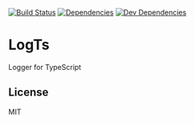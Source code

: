 [![Build Status](https://travis-ci.org/tburko/logts.svg?branch=master)](https://travis-ci.org/tburko/logts)
[![Dependencies](https://david-dm.org/tburko/logts.svg)](https://david-dm.org/tburko/logts)
[![Dev Dependencies](https://david-dm.org/tburko/logts/dev-status.svg)](https://david-dm.org/tburko/logts?type=dev)

# LogTs

Logger for TypeScript

## License

MIT
